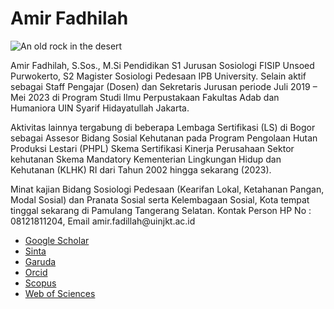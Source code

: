 # **Amir Fadhilah**

![An old rock in the desert](https://raw.githubusercontent.com/uin-fah/ipi-webcon/main/Foto%20Profil%20Amir%20Fadhilah_2023%20-%20amir%20fadhilah.jpeg)


<p>Amir Fadhilah, S.Sos., M.Si Pendidikan S1 Jurusan Sosiologi FISIP Unsoed Purwokerto, S2
Magister Sosiologi Pedesaan IPB University. Selain aktif sebagai Staff Pengajar (Dosen) dan
Sekretaris Jurusan periode Juli 2019 – Mei 2023 di Program Studi Ilmu Perpustakaan Fakultas
Adab dan Humaniora UIN Syarif Hidayatullah Jakarta.</p>

<p>Aktivitas lainnya tergabung di beberapa Lembaga Sertifikasi (LS) di Bogor sebagai Assesor
Bidang Sosial Kehutanan pada Program Pengolaan Hutan Produksi Lestari (PHPL) Skema
Sertifikasi Kinerja Perusahaan Sektor kehutanan Skema Mandatory Kementerian Lingkungan
Hidup dan Kehutanan (KLHK) RI dari Tahun 2002 hingga sekarang (2023).</p>

<p>Minat kajian Bidang Sosiologi Pedesaan (Kearifan Lokal, Ketahanan Pangan, Modal Sosial) dan
Pranata Sosial serta Kelembagaan Sosial, Kota tempat tinggal sekarang di Pamulang
Tangerang Selatan. Kontak Person HP No : 08121811204, Email amir.fadillah@uinjkt.ac.id </p>

- <a href="https://scholar.google.com/citations?user=ZiaDJ20AAAAJ&hl=id&oi=ao">Google Scholar</a>
- <a href="https://sinta.kemdikbud.go.id/authors/profile/258915">Sinta</a>
- <a href="https://garuda.kemdikbud.go.id/author/view/238038">Garuda</a>
- <a href="https://orcid.org/0000-0002-2960-1112">Orcid</a>
- <a href="https://www.scopus.com/authid/detail.uri?authorId=58041646400">Scopus</a>
- <a href="https://www.webofscience.com/wos/author/record/G-4966-2017">Web of Sciences</a>
